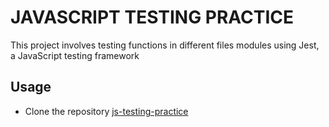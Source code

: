 # JAVASCRIPT TESTING PRACTICE
This project involves testing functions in different files modules using Jest, a JavaScript testing framework

## Usage
- Clone the repository <a href="https://github.com/okikiola11/js-testing-practice.git">js-testing-practice </a>
